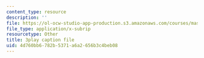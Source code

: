 ```yaml
---
content_type: resource
description: ''
file: https://ol-ocw-studio-app-production.s3.amazonaws.com/courses/mas-s62-cryptocurrency-engineering-and-design-spring-2018/4d760bb6782b5371a6a2656b3c4beb08_hNR3WTboo_U.vtt
file_type: application/x-subrip
resourcetype: Other
title: 3play caption file
uid: 4d760bb6-782b-5371-a6a2-656b3c4beb08
---
```

